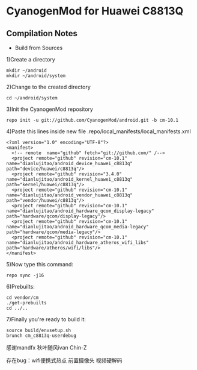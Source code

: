 CyanogenMod for Huawei C8813Q
=================
Compilation Notes
-----------------

* Build from Sources

1)Create a directory

	mkdir ~/android
	mkdir ~/android/system

2)Change to the created directory

	cd ~/android/system

3)Init the CyanogenMod repository

	repo init -u git://github.com/CyanogenMod/android.git -b cm-10.1

4)Paste this lines inside new file .repo/local_manifests/local_manifests.xml

	<?xml version="1.0" encoding="UTF-8"?>
	<manifest>
	  <!-- remote  name="github" fetch="git://github.com/" /-->
	  <project remote="github" revision="cm-10.1" name="dianlujitao/android_device_huawei_c8813q" path="device/huawei/c8813q"/>
	  <project remote="github" revision="3.4.0" name="dianlujitao/android_kernel_huawei_c8813q" path="kernel/huawei/c8813q"/>
	  <project remote="github" revision="cm-10.1" name="dianlujitao/android_vendor_huawei_c8813q" path="vendor/huawei/c8813q"/>
	  <project remote="github" revision="cm-10.1" name="dianlujitao/android_hardware_qcom_display-legacy" path="hardware/qcom/display-legacy"/>
	  <project remote="github" revision="cm-10.1" name="dianlujitao/android_hardware_qcom_media-legacy" path="hardware/qcom/media-legacy"/>
	  <project remote="github" revision="cm-10.1" name="dianlujitao/android_hardware_atheros_wifi_libs" path="hardware/atheros/wifi/libs"/>
	</manifest>

5)Now type this command:

	repo sync -j16

6)Prebuilts:

	cd vendor/cm
	./get-prebuilts
	cd ../..

7)Finally you're ready to build it:

	source build/envsetup.sh
	brunch cm_c8813q-userdebug

感谢mandfx 秋叶随风ivan Chin-Z


存在bug：wifi便携式热点 前置摄像头 视频硬解码

